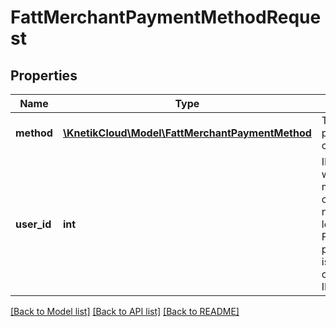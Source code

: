 # FattMerchantPaymentMethodRequest

## Properties
Name | Type | Description | Notes
------------ | ------------- | ------------- | -------------
**method** | [**\KnetikCloud\Model\FattMerchantPaymentMethod**](FattMerchantPaymentMethod.md) | The FattMerchant payment method being created/updated | 
**user_id** | **int** | ID of the JSAPI user for whom the payment method is being created/updated. If ID is not that of the currently logged in user, FATMMERCHANT_ADMIN privilege is required. If ID is null, will use the currently logged in user&#39;s ID. | [optional] 

[[Back to Model list]](../README.md#documentation-for-models) [[Back to API list]](../README.md#documentation-for-api-endpoints) [[Back to README]](../README.md)


